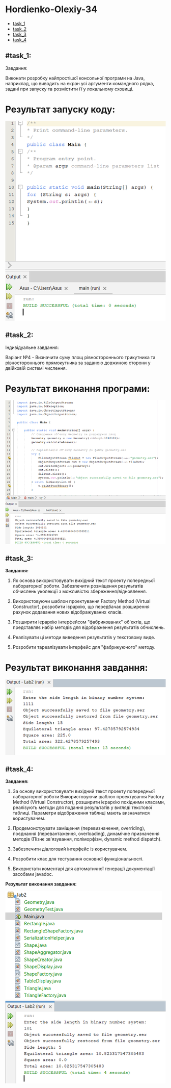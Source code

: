 # Hordienko-Olexiy-34

+ [task_1](#task_1)
+ [task_2](#task_2)
+ [task_3](#task_3)
+ [task_4](#task_4)

## #task_1:
Завдання:

Виконати розробку найпростішої консольної програми на Java, наприклад,
що виводить на екран усі аргументи командного рядка, задані при запуску
та розмістити її у локальному сховищі.

# Результат запуску коду:
![](task_1/1.png)


## #task_2:
Індивідуальне завдання:

Варіант №4 - Визначити суму площ рівностороннього трикутника та рівностороннього
прямокутника за заданою довжиною сторони у двійковій системі числення.

# Результат виконання програми:
![](task_2/2.png)

## #task_3:

**Завдання:**

1. Як основа використовувати вихідний текст проекту попередньої лабораторної роботи. Забезпечити розміщення результатів обчислень уколекції з можливістю збереження/відновлення.

2. Використовуючи шаблон проектування Factory Method (Virtual Constructor), розробити ієрархію, що передбачає розширення рахунок додавання
нових відображуваних класів.

3. Розширити ієрархію інтерфейсом "фабрикованих" об'єктів, що представляє набір методів для відображення результатів обчислень.

4. Реалізувати ці методи виведення результатів у текстовому виде.

5. Розробити тареалізувати інтерфейс для "фабрикуючого" методу.

# Результат виконання завдання:

![](task_3/res_3.png)

## #task_4:

**Завдання:**

1. За основу використовувати вихідний текст проекту попередньої лабораторної роботи Використовуючи шаблон проектування Factory Method (Virtual Constructor), розширити ієрархію похідними класами, реалізують методи для подання результатів у вигляді текстової таблиці. Параметри відображення таблиці мають визначатися користувачем.

2. Продемонструвати заміщення (перевизначення, overriding), поєднання (перевантаження, overloading), динамічне призначення методів (Пізнє зв'язування, поліморфізм, dynamic method dispatch).

3. Забезпечити діалоговий інтерфейс із користувачем.

4. Розробити клас для тестування основної функціональності.

5. Використати коментарі для автоматичної генерації документації засобами javadoc.

**Результат виконання завдання:**

![](task_4/res_4.png) ![](task_4/4.png)
